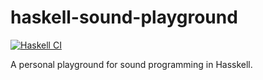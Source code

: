 # haskell-sound-playground

[![Haskell CI](https://github.com/etoal83/haskell-sound-playground/actions/workflows/haskell.yml/badge.svg)](https://github.com/etoal83/haskell-sound-playground/actions/workflows/haskell.yml)

A personal playground for sound programming in Hasskell.